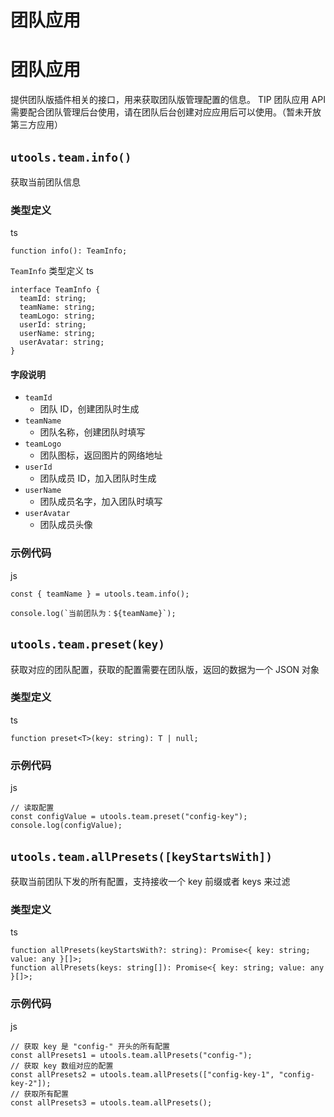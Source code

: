 # 团队应用

# 团队应用 ​
提供团队版插件相关的接口，用来获取团队版管理配置的信息。
TIP
团队应用 API 需要配合团队管理后台使用，请在团队后台创建对应应用后可以使用。（暂未开放第三方应用）
## `utools.team.info()` ​
获取当前团队信息
### 类型定义 ​
ts
    
    function info(): TeamInfo;
`TeamInfo` 类型定义
ts
    
    interface TeamInfo {
      teamId: string;
      teamName: string;
      teamLogo: string;
      userId: string;
      userName: string;
      userAvatar: string;
    }
#### 字段说明 ​
  * `teamId`
    * 团队 ID，创建团队时生成
  * `teamName`
    * 团队名称，创建团队时填写
  * `teamLogo`
    * 团队图标，返回图片的网络地址
  * `userId`
    * 团队成员 ID，加入团队时生成
  * `userName`
    * 团队成员名字，加入团队时填写
  * `userAvatar`
    * 团队成员头像


### 示例代码 ​
js
    
    const { teamName } = utools.team.info();
    
    console.log(`当前团队为：${teamName}`);
## `utools.team.preset(key)` ​
获取对应的团队配置，获取的配置需要在团队版，返回的数据为一个 JSON 对象
### 类型定义 ​
ts
    
    function preset<T>(key: string): T | null;
### 示例代码 ​
js
    
    // 读取配置
    const configValue = utools.team.preset("config-key");
    console.log(configValue);
## `utools.team.allPresets([keyStartsWith])` ​
获取当前团队下发的所有配置，支持接收一个 key 前缀或者 keys 来过滤
### 类型定义 ​
ts
    
    function allPresets(keyStartsWith?: string): Promise<{ key: string; value: any }[]>;
    function allPresets(keys: string[]): Promise<{ key: string; value: any }[]>;
### 示例代码 ​
js
    
    // 获取 key 是 "config-" 开头的所有配置
    const allPresets1 = utools.team.allPresets("config-");
    // 获取 key 数组对应的配置
    const allPresets2 = utools.team.allPresets(["config-key-1", "config-key-2"]);
    // 获取所有配置
    const allPresets3 = utools.team.allPresets();

